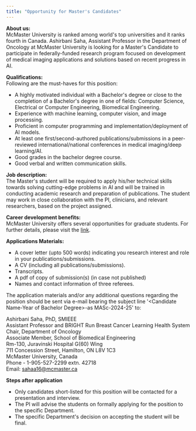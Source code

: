 ```yaml
---
title: "Opportunity for Master's Candidates"
---
```

**About us:** <br>
McMaster University is ranked among world's top universities and it ranks fourth in Canada. Ashirbani Saha, Assistant Professor in the Department of Oncology at McMaster University is looking for a Master's Candidate to participate in federally-funded research program focused on development of medical imaging applications and solutions based on recent progress in AI.


**Qualifications:** <br>
Following are the must-haves for this position:<br>  
* A highly motivated individual with a Bachelor's degree or close to the completion of a Bachelor's degree in one of fields: Computer Science, Electrical or Computer Engineering, Biomedical Engineering.
* Experience with machine learning, computer vision, and image processing.
* Proficient in computer programming and implementation/deployment of AI models.
* At least one first/second-authored publications/submissions in a peer-reviewed international/national conferences in medical imaging/deep learning/AI.
* Good grades in the bachelor degree course.
* Good verbal and written communication skills.

**Job description:**<br>
The Master's student will be required to apply his/her technical skills towards solving cutting-edge problems in AI and will be trained in conducting academic research and preparation of publications. The student may work in close collaboration with the PI, clinicians, and relevant researchers, based on the project assigned.

**Career development benefits:**  
McMaster University offers several opportunities for graduate students. For further details, please visit the [link](https://gs.mcmaster.ca/app/uploads/2019/11/postdocfellows_policy.pdf).

**Applications Materials:**<br>
* A cover letter (upto 500 words) indicating you research interest and role in your publications/submissions.
* A CV (including all publications/submissions).
* Transcripts.
* A pdf of copy of submission(s) (in case not published)
* Names and contact information of three referees.

The application materials and/or any additional questions regarding the position should be sent via e-mail bearing the subject line '\<Candidate Name-Year of Bachelor Degree\>-as MASc-2024-25' to:

Ashirbani Saha, PhD, SMIEEE<br>
Assistant Professor and BRIGHT Run Breast Cancer Learning Health System Chair, Department of Oncology<br>
Associate Member, School of Biomedical Engineering<br>
Rm-130, Juravinski Hospital G(60) Wing<br>
711 Concession Street, Hamilton, ON L8V 1C3<br>
McMaster University, Canada<br>
Phone - 1-905-527-2299 extn. 42718<br>
Email: sahaa16@mcmaster.ca<br>

**Steps after application**<br>
* Only candidates short-listed for this position will be contacted for a presentation and interview.<br>
* The PI will advise the students on formally applying for the position to the specific Department.<br>
* The specific Department's decision on accepting the student will be final.<br>
